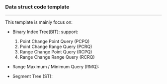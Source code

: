 ### Data struct code template
---
This template is mainly focus on:
* Binary Index Tree(BIT):
    support:
    1. Point Change Point Query (PCPQ)
    2. Point Change Range Query (PCRQ)
    3. Range Change Point Query (RCPQ)
    4. Range Change Range Query (RCRQ)

* Range Maximum / Minimum Query (RMQ):

* Segment Tree (ST):

